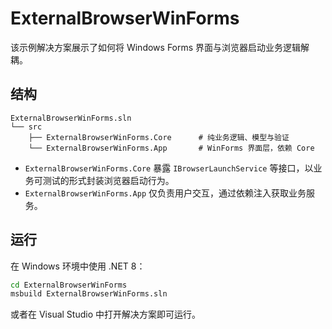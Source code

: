 # ExternalBrowserWinForms

该示例解决方案展示了如何将 Windows Forms 界面与浏览器启动业务逻辑解耦。

## 结构

```
ExternalBrowserWinForms.sln
└── src
    ├── ExternalBrowserWinForms.Core      # 纯业务逻辑、模型与验证
    └── ExternalBrowserWinForms.App       # WinForms 界面层，依赖 Core
```

- `ExternalBrowserWinForms.Core` 暴露 `IBrowserLaunchService` 等接口，以业务可测试的形式封装浏览器启动行为。
- `ExternalBrowserWinForms.App` 仅负责用户交互，通过依赖注入获取业务服务。

## 运行

在 Windows 环境中使用 .NET 8：

```bash
cd ExternalBrowserWinForms
msbuild ExternalBrowserWinForms.sln
```

或者在 Visual Studio 中打开解决方案即可运行。
